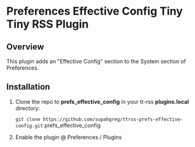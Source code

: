Preferences Effective Config Tiny Tiny RSS Plugin
=================================================
Overview
---------------------
This plugin adds an "Effective Config" section to the System section of Preferences.

Installation
---------------------
1. Clone the repo to **prefs_effective_config** in your tt-rss **plugins.local** directory:

   `git clone https://github.com/supahgreg/ttrss-prefs-effective-config.git` prefs_effective_config

2. Enable the plugin @ Preferences / Plugins
